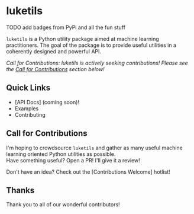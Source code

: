 # luketils

TODO add badges from PyPi and all the fun stuff

`luketils` is a Python utility package aimed at machine learning practitioners.
The goal of the package is to provide useful utilities in a coherently designed and
powerful API.

_Call for Contributions:_ *luketils is actively seeking contributions!  Please see the [Call for Contributions](#call_for_contributions) section below!*

## Quick Links

- [API Docs] (coming soon)!
- Examples
- Contributing

## Call for Contributions

I'm hoping to crowdsource `luketils` and gather as many
useful machine learning oriented Python utilities as possible.  
Have something useful?
Open a PR!  I'll give it a review!  

Don't have an idea?  Check out the [Contributions Welcome] hotlist!

## Thanks

Thank you to all of our wonderful contributors!
